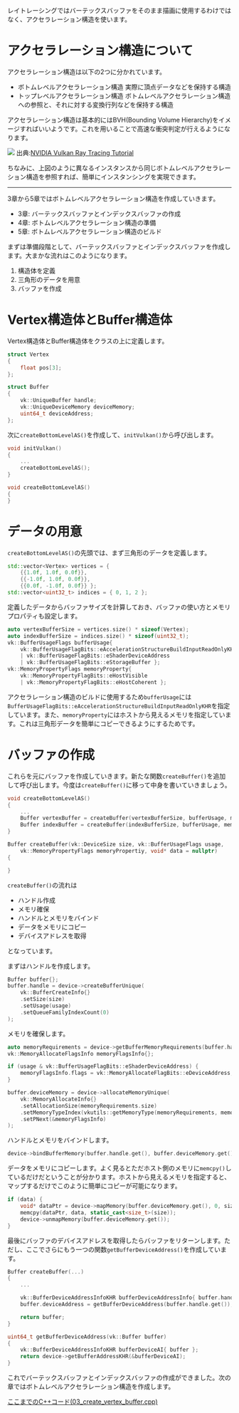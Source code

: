 
レイトレーシングではバーテックスバッファをそのまま描画に使用するわけではなく、アクセラレーション構造を使います。

# アクセラレーション構造について

アクセラレーション構造は以下の2つに分かれています。

- ボトムレベルアクセラレーション構造
  実際に頂点データなどを保持する構造
- トップレベルアクセラレーション構造
  ボトムレベルアクセラレーション構造への参照と、それに対する変換行列などを保持する構造

アクセラレーション構造は基本的にはBVH(Bounding Volume Hierarchy)をイメージすればいいようです。これを用いることで高速な衝突判定が行えるようになります。

![](https://nvpro-samples.github.io/vk_raytracing_tutorial_KHR/Images/AccelerationStructure.svg)
出典:[NVIDIA Vulkan Ray Tracing Tutorial](https://nvpro-samples.github.io/vk_raytracing_tutorial_KHR/)

ちなみに、上図のように異なるインスタンスから同じボトムレベルアクセラレーション構造を参照すれば、簡単にインスタンシングを実現できます。

---

3章から5章ではボトムレベルアクセラレーション構造を作成していきます。

- 3章: バーテックスバッファとインデックスバッファの作成
- 4章: ボトムレベルアクセラレーション構造の準備
- 5章: ボトムレベルアクセラレーション構造のビルド

まずは準備段階として、バーテックスバッファとインデックスバッファを作成します。大まかな流れはこのようになります。

1. 構造体を定義
2. 三角形のデータを用意
3. バッファを作成

# Vertex構造体とBuffer構造体

Vertex構造体とBuffer構造体をクラスの上に定義します。
```cpp
struct Vertex
{
    float pos[3];
};

struct Buffer
{
    vk::UniqueBuffer handle;
    vk::UniqueDeviceMemory deviceMemory;
    uint64_t deviceAddress;
};
```

次に`createBottomLevelAS()`を作成して、`initVulkan()`から呼び出します。

```cpp
void initVulkan()
{
    ...
    createBottomLevelAS();
}
```

```cpp
void createBottomLevelAS()
{
}
```

# データの用意

`createBottomLevelAS()`の先頭では、まず三角形のデータを定義します。
```cpp
std::vector<Vertex> vertices = {
    {{1.0f, 1.0f, 0.0f}},
    {{-1.0f, 1.0f, 0.0f}},
    {{0.0f, -1.0f, 0.0f}} };
std::vector<uint32_t> indices = { 0, 1, 2 };
```

定義したデータからバッファサイズを計算しておき、バッファの使い方とメモリプロパティも設定します。

```cpp
auto vertexBufferSize = vertices.size() * sizeof(Vertex);
auto indexBufferSize = indices.size() * sizeof(uint32_t);
vk::BufferUsageFlags bufferUsage{ 
    vk::BufferUsageFlagBits::eAccelerationStructureBuildInputReadOnlyKHR
    | vk::BufferUsageFlagBits::eShaderDeviceAddress
    | vk::BufferUsageFlagBits::eStorageBuffer };
vk::MemoryPropertyFlags memoryProperty{ 
    vk::MemoryPropertyFlagBits::eHostVisible
    | vk::MemoryPropertyFlagBits::eHostCoherent };
```

アクセラレーション構造のビルドに使用するため`bufferUsage`には`BufferUsageFlagBits::eAccelerationStructureBuildInputReadOnlyKHR`を指定しています。また、`memoryProperty`にはホストから見えるメモリを指定しています。これは三角形データを簡単にコピーできるようにするためです。


# バッファの作成

これらを元にバッファを作成していきます。新たな関数`createBuffer()`を追加して呼び出します。今度は`createBuffer()`に移って中身を書いていきましょう。

```cpp
void createBottomLevelAS()
{
    ...
    Buffer vertexBuffer = createBuffer(vertexBufferSize, bufferUsage, memoryProperty, vertices.data());
    Buffer indexBuffer = createBuffer(indexBufferSize, bufferUsage, memoryProperty, indices.data());
}

Buffer createBuffer(vk::DeviceSize size, vk::BufferUsageFlags usage, 
    vk::MemoryPropertyFlags memoryPropertiy, void* data = nullptr)
{

}
```

`createBuffer()`の流れは

- ハンドル作成
- メモリ確保
- ハンドルとメモリをバインド
- データをメモリにコピー
- デバイスアドレスを取得

となっています。

まずはハンドルを作成します。
```cpp
Buffer buffer{};
buffer.handle = device->createBufferUnique(
    vk::BufferCreateInfo{}
    .setSize(size)
    .setUsage(usage)
    .setQueueFamilyIndexCount(0)
);
```

メモリを確保します。
```cpp
auto memoryRequirements = device->getBufferMemoryRequirements(buffer.handle.get());
vk::MemoryAllocateFlagsInfo memoryFlagsInfo{};

if (usage & vk::BufferUsageFlagBits::eShaderDeviceAddress) {
    memoryFlagsInfo.flags = vk::MemoryAllocateFlagBits::eDeviceAddress;
}

buffer.deviceMemory = device->allocateMemoryUnique(
    vk::MemoryAllocateInfo{}
    .setAllocationSize(memoryRequirements.size)
    .setMemoryTypeIndex(vkutils::getMemoryType(memoryRequirements, memoryPropertiy))
    .setPNext(&memoryFlagsInfo)
);
```

ハンドルとメモリをバインドします。
```cpp
device->bindBufferMemory(buffer.handle.get(), buffer.deviceMemory.get(), 0);
```

データをメモリにコピーします。よく見るとただホスト側のメモリに`memcpy()`しているだけだということが分かります。ホストから見えるメモリを指定すると、マップするだけでこのように簡単にコピーが可能になります。
```cpp
if (data) {
    void* dataPtr = device->mapMemory(buffer.deviceMemory.get(), 0, size);
    memcpy(dataPtr, data, static_cast<size_t>(size));
    device->unmapMemory(buffer.deviceMemory.get());
}
```

最後にバッファのデバイスアドレスを取得したらバッファをリターンします。ただし、ここでさらにもう一つの関数`getBufferDeviceAddress()`を作成しています。

```cpp
Buffer createBuffer(...)
{
    ...

    vk::BufferDeviceAddressInfoKHR bufferDeviceAddressInfo{ buffer.handle.get() };
    buffer.deviceAddress = getBufferDeviceAddress(buffer.handle.get());

    return buffer;
}

uint64_t getBufferDeviceAddress(vk::Buffer buffer)
{
    vk::BufferDeviceAddressInfoKHR bufferDeviceAI{ buffer };
    return device->getBufferAddressKHR(&bufferDeviceAI);
}
```

これでバーテックスバッファとインデックスバッファの作成ができました。次の章ではボトムレベルアクセラレーション構造を作成します。

[ここまでのC++コード(03_create_vertex_buffer.cpp)](https://github.com/nishidate-yuki/vulkan_raytracing_from_scratch/blob/master/code/03_create_vertex_buffer.cpp)
